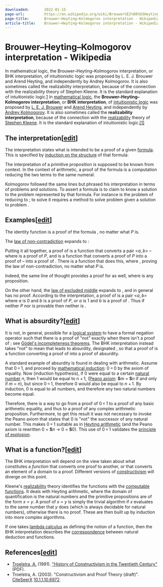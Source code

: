```yaml
---
downloaded:       2022-01-15
page-url:         https://en.wikipedia.org/wiki/Brouwer%E2%80%93Heyting%E2%80%93Kolmogorov_interpretation
page-title:       Brouwer–Heyting–Kolmogorov interpretation - Wikipedia
article-title:    Brouwer–Heyting–Kolmogorov interpretation - Wikipedia
---
```

# Brouwer–Heyting–Kolmogorov interpretation - Wikipedia

In mathematical logic, the Brouwer–Heyting–Kolmogorov interpretation, or BHK interpretation, of intuitionistic logic was proposed by L. E. J. Brouwer and Arend Heyting, and independently by Andrey Kolmogorov. It is also sometimes called the realizability interpretation, because of the connection with the realizability theory of Stephen Kleene. It is the standard explanation of intuitionistic logic.[1]
In [mathematical logic][1], the **Brouwer–Heyting–Kolmogorov interpretation**, or **BHK interpretation**, of [intuitionistic logic][2] was proposed by [L. E. J. Brouwer][3] and [Arend Heyting][4], and independently by [Andrey Kolmogorov][5]. It is also sometimes called the **realizability interpretation**, because of the connection with the [realizability][6] theory of [Stephen Kleene][7]. It is the standard explanation of intuitionistic logic.[\[1\]][8]

## The interpretation\[[edit][9]\]

The interpretation states what is intended to be a proof of a given [formula][10]. This is specified by [induction on the structure][11] of that formula:

The interpretation of a primitive proposition is supposed to be known from context. In the context of arithmetic, a proof of the formula  is a computation reducing the two terms to the same numeral.

Kolmogorov followed the same lines but phrased his interpretation in terms of problems and solutions. To assert a formula is to claim to know a solution to the problem represented by that formula. For instance  is the problem of reducing  to ; to solve it requires a method to solve problem  given a solution to problem .

## Examples\[[edit][12]\]

The identity function is a proof of the formula , no matter what *P* is.

The [law of non-contradiction][13]  expands to :

Putting it all together, a proof of  is a function  that converts a pair <*a*, *b*\> – where  is a proof of *P*, and  is a function that converts a proof of *P* into a proof of  – into a proof of . There is a function  that does this, where , proving the law of non-contradiction, no matter what *P* is.

Indeed, the same line of thought provides a proof for  as well, where  is any proposition.

On the other hand, the [law of excluded middle][14]  expands to , and in general has no proof. According to the interpretation, a proof of  is a pair <*a*, *b*\> where *a* is 0 and *b* is a proof of *P*, or *a* is 1 and *b* is a proof of . Thus if neither *P* nor  is provable then neither is .

## What is absurdity?\[[edit][15]\]

It is not, in general, possible for a [logical system][16] to have a formal negation operator such that there is a proof of "not"  exactly when there isn't a proof of ; see [Gödel's incompleteness theorems][17]. The BHK interpretation instead takes "not"  to mean that  leads to absurdity, designated , so that a proof of  is a function converting a proof of  into a proof of absurdity.

A standard example of absurdity is found in dealing with arithmetic. Assume that 0 = 1, and proceed by [mathematical induction][18]: 0 = 0 by the axiom of equality. Now (induction hypothesis), if 0 were equal to a certain [natural number][19] *n*, then 1 would be equal to *n* + 1, ([Peano axiom][20]: **S***m* = **S***n* if and only if *m* = *n*), but since 0 = 1, therefore 0 would also be equal to *n* + 1. By induction, 0 is equal to all numbers, and therefore any two natural numbers become equal.

Therefore, there is a way to go from a proof of 0 = 1 to a proof of any basic arithmetic equality, and thus to a proof of any complex arithmetic proposition. Furthermore, to get this result it was not necessary to invoke the Peano axiom that states that 0 is "not" the successor of any natural number. This makes 0 = 1 suitable as  in [Heyting arithmetic][21] (and the Peano axiom is rewritten 0 = **S***n* → 0 = **S**0). This use of 0 = 1 validates the [principle of explosion][22].

## What is a function?\[[edit][23]\]

The BHK interpretation will depend on the view taken about what constitutes a *function* that converts one proof to another, or that converts an element of a domain to a proof. Different versions of [constructivism][24] will diverge on this point.

Kleene's [realizability][25] theory identifies the functions with the [computable functions][26]. It deals with Heyting arithmetic, where the domain of quantification is the natural numbers and the primitive propositions are of the form *x* = *y*. A proof of *x* = *y* is simply the trivial algorithm if *x* evaluates to the same number that *y* does (which is always decidable for natural numbers), otherwise there is no proof. These are then built up by induction into more complex algorithms.

If one takes [lambda calculus][27] as defining the notion of a function, then the BHK interpretation describes the [correspondence][28] between natural deduction and functions.

## References\[[edit][29]\]

-   [Troelstra, A.][30] (1991). ["History of Constructivism in the Twentieth Century"][31] (PDF).
-   Troelstra, A. (2003). "Constructivism and Proof Theory (draft)". [CiteSeerX][32] [10.1.1.10.6972][33].

[1]: https://en.wikipedia.org/wiki/Mathematical_logic "Mathematical logic"
[2]: https://en.wikipedia.org/wiki/Intuitionistic_logic "Intuitionistic logic"
[3]: https://en.wikipedia.org/wiki/L._E._J._Brouwer "L. E. J. Brouwer"
[4]: https://en.wikipedia.org/wiki/Arend_Heyting "Arend Heyting"
[5]: https://en.wikipedia.org/wiki/Andrey_Kolmogorov "Andrey Kolmogorov"
[6]: https://en.wikipedia.org/wiki/Realizability "Realizability"
[7]: https://en.wikipedia.org/wiki/Stephen_Kleene "Stephen Kleene"
[8]: https://en.wikipedia.org/wiki/Brouwer%E2%80%93Heyting%E2%80%93Kolmogorov_interpretation#cite_note-1
[9]: https://en.wikipedia.org/w/index.php?title=Brouwer%E2%80%93Heyting%E2%80%93Kolmogorov_interpretation&action=edit&section=1 "Edit section: The interpretation"
[10]: https://en.wikipedia.org/wiki/Formula_(mathematical_logic) "Formula (mathematical logic)"
[11]: https://en.wikipedia.org/wiki/Induction_on_the_structure "Induction on the structure"
[12]: https://en.wikipedia.org/w/index.php?title=Brouwer%E2%80%93Heyting%E2%80%93Kolmogorov_interpretation&action=edit&section=2 "Edit section: Examples"
[13]: https://en.wikipedia.org/wiki/Law_of_non-contradiction "Law of non-contradiction"
[14]: https://en.wikipedia.org/wiki/Law_of_excluded_middle
[15]: https://en.wikipedia.org/w/index.php?title=Brouwer%E2%80%93Heyting%E2%80%93Kolmogorov_interpretation&action=edit&section=3 "Edit section: What is absurdity?"
[16]: https://en.wikipedia.org/wiki/Logical_system "Logical system"
[17]: https://en.wikipedia.org/wiki/G%C3%B6del%27s_incompleteness_theorems
[18]: https://en.wikipedia.org/wiki/Mathematical_induction "Mathematical induction"
[19]: https://en.wikipedia.org/wiki/Natural_number "Natural number"
[20]: https://en.wikipedia.org/wiki/Peano_arithmetic "Peano arithmetic"
[21]: https://en.wikipedia.org/wiki/Heyting_arithmetic "Heyting arithmetic"
[22]: https://en.wikipedia.org/wiki/Principle_of_explosion "Principle of explosion"
[23]: https://en.wikipedia.org/w/index.php?title=Brouwer%E2%80%93Heyting%E2%80%93Kolmogorov_interpretation&action=edit&section=4 "Edit section: What is a function?"
[24]: https://en.wikipedia.org/wiki/Constructivism_(mathematics) "Constructivism (mathematics)"
[25]: https://en.wikipedia.org/wiki/Realizability "Realizability"
[26]: https://en.wikipedia.org/wiki/Computable_function
[27]: https://en.wikipedia.org/wiki/Lambda_calculus "Lambda calculus"
[28]: https://en.wikipedia.org/wiki/Curry%E2%80%93Howard_correspondence "Curry–Howard correspondence"
[29]: https://en.wikipedia.org/w/index.php?title=Brouwer%E2%80%93Heyting%E2%80%93Kolmogorov_interpretation&action=edit&section=5 "Edit section: References"
[30]: https://en.wikipedia.org/wiki/A._S._Troelstra "A. S. Troelstra"
[31]: http://www.illc.uva.nl/Research/Publications/Reports/ML-1991-05.text.pdf
[32]: https://en.wikipedia.org/wiki/CiteSeerX_(identifier) "CiteSeerX (identifier)"
[33]: https://citeseerx.ist.psu.edu/viewdoc/summary?doi=10.1.1.10.6972
